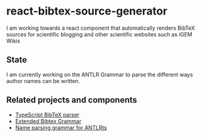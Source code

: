 # react-bibtex-source-generator

I am working towards a react component that automatically renders BibTeX sources for scientific blogging and other scientific websites such as iGEM Wikis

## State

I am currently working on the ANTLR Grammar to parse the different ways author names can be written. 


## Related projects and components

- [TypeScript BibTeX parser](https://github.com/liliana-sanfilippo/bibtex-ts-parser)
- [Extended Bibtex Grammar](https://github.com/liliana-sanfilippo/Extended-BibTeX-Grammar)
- [Name parsing grammar for ANTLRts](https://github.com/liliana-sanfilippo/author-name-parser)
